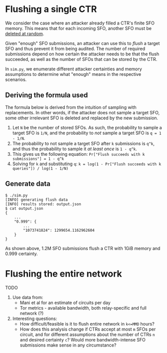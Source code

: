 # Flushing a single CTR
We consider the case where an attacker already filled a CTR's finite SFO
memory.  This means that for each incoming SFO, another SFO must be
[deleted at random](https://ritter.vg/blog-a_bit_on_certificate_transparency_gossip.html).

Given "enough" SFO submissions, an attacker can use this to _flush_ a target SFO
and thus prevent it from being audited.  The number of required submissions
depend on how certain the attacker needs to be that the flush succeeded, as
well as the number of SFOs that can be stored by the CTR.

In `sim.py`, we enumerate different attacker certainties and memory assumptions
to determine what "enough" means in the respective scenarios.

## Deriving the formula used
The formula below is derived from the intuition of sampling with
replacements.  In other words, if the attacker does not sample a target SFO,
some other irrelevant SFO is deleted and replaced by the new submission.

1. Let `N` be the number of stored SFOs.  As such, the probability to sample a
target SFO is `1/N`, and the probability to _not_ sample a target SFO is
`q = 1 - 1/N`.
2. The probability to not sample a target SFO after `k` submissions is `q^k`,
and thus the probability to sample it _at least once_ is `1 - q^k`.
3.  This gives us the following equation:
`Pr["Flush succeeds with k submissions"] = 1 - q^k`
4. Solving for `k` and substituting `q`:
`k = log(1 - Pr["Flush succeeds with k queries"]) / log(1 - 1/N)`

## Generate data
```
$ ./sim.py
[INFO] generating flush data
[INFO] results stored: output.json
$ cat output.json
{
	...
	"0.999": {
		...
		"1073741824": 1299654.1162962604
	}
}
```

As shown above, 1.2M SFO submissions flush a CTR with 1GiB memory and 0.999
certainty.

# Flushing the entire network
TODO
1. Use data from:
	- Mani et al for an estimate of circuits per day
	- Tor metrics - available bandwidth, both relay-specific and full network
	(?)
2. Interesting questions:
	- How difficult/feasible is it to flush entire network in `k<=MMD` hours?
	- How does this analysis change if CTRs accept at most `m` SFOs per
	circuit, and for different assumptions about the number of CTRs `n` and
	desired certainty `c`? Would more bandwidth-intense SFO submissions make
	sense in any circumstance?
